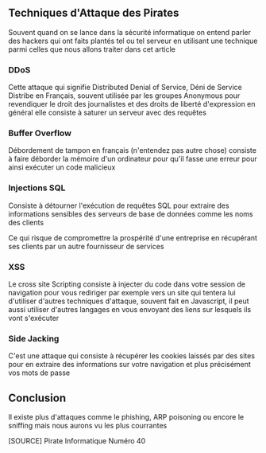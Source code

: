 ## Techniques d'Attaque des Pirates

Souvent quand on se lance dans la sécurité informatique on entend parler des hackers qui ont faits plantés tel ou tel serveur en utilisant une technique parmi celles que nous allons traiter dans cet article

### DDoS

Cette attaque qui signifie Distributed Denial of Service, Déni de Service Distribe en Français, souvent utilisée par les groupes Anonymous pour revendiquer le droit des journalistes et des droits de liberté d'expression en général elle consiste à saturer un serveur avec des requêtes

### Buffer Overflow

Débordement de tampon en français (n'entendez pas autre chose) consiste à faire déborder la mémoire d'un ordinateur pour qu'il fasse une erreur pour ainsi exécuter un code malicieux

### Injections SQL

Consiste à détourner l'exécution de requêtes SQL pour extraire des informations sensibles des serveurs de base de données comme les noms des clients

Ce qui risque de compromettre la prospérité d'une entreprise en récupérant ses clients par un autre fournisseur de services

### XSS

Le cross site Scripting consiste à injecter du code dans votre session de navigation pour vous rediriger par exemple vers un site qui tentera lui d'utiliser d'autres techniques d'attaque, souvent fait en Javascript, il peut aussi utiliser d'autres langages en vous envoyant des liens sur lesquels ils vont s'exécuter

### Side Jacking

C'est une attaque qui consiste à récupérer les cookies laissés par des sites pour en extraire des informations sur votre navigation et plus précisément vos mots de passe

## Conclusion

Il existe plus d'attaques comme le phishing, ARP poisoning ou encore le sniffing mais nous aurons vu les plus  courrantes

[SOURCE] Pirate Informatique Numéro 40
